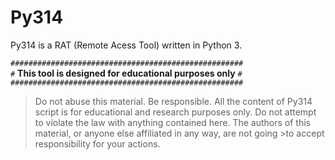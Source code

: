 # Py314


Py314 is a RAT (Remote Acess Tool) written in Python 3.


`####################################################`  
`#` **This tool is designed for educational purposes only** `#`  
`####################################################`

>Do not abuse this material. Be responsible.
>All the content of Py314 script is for educational and research purposes only.
>Do not attempt to violate the law with anything contained here.
>The authors of this material, or anyone else affiliated in any way, are not going >to accept responsibility for your actions.



